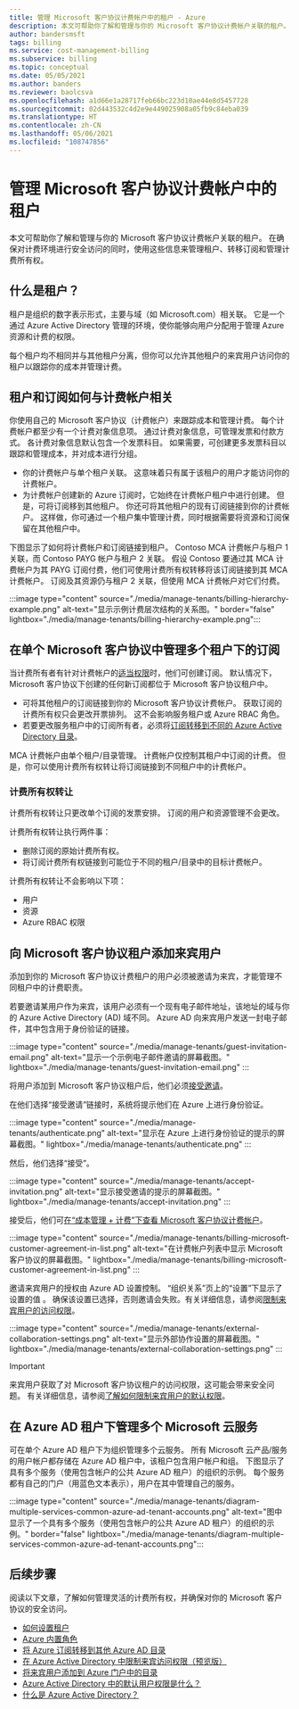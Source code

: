 ```yaml
---
title: 管理 Microsoft 客户协议计费帐户中的租户 - Azure
description: 本文可帮助你了解和管理与你的 Microsoft 客户协议计费帐户关联的租户。
author: bandersmsft
tags: billing
ms.service: cost-management-billing
ms.subservice: billing
ms.topic: conceptual
ms.date: 05/05/2021
ms.author: banders
ms.reviewer: baolcsva
ms.openlocfilehash: a1d66e1a28717feb66bc223d10ae44e8d5457728
ms.sourcegitcommit: 02d443532c4d2e9e449025908a05fb9c84eba039
ms.translationtype: HT
ms.contentlocale: zh-CN
ms.lasthandoff: 05/06/2021
ms.locfileid: "108747856"
---
```

# <a name="manage-tenants-in-your-microsoft-customer-agreement-billing-account"></a>管理 Microsoft 客户协议计费帐户中的租户

本文可帮助你了解和管理与你的 Microsoft 客户协议计费帐户关联的租户。 在确保对计费环境进行安全访问的同时，使用这些信息来管理租户、转移订阅和管理计费所有权。

## <a name="whats-a-tenant"></a>什么是租户？

租户是组织的数字表示形式，主要与域（如 Microsoft.com）相关联。 它是一个通过 Azure Active Directory 管理的环境，使你能够向用户分配用于管理 Azure 资源和计费的权限。

每个租户均不相同并与其他租户分离，但你可以允许其他租户的来宾用户访问你的租户以跟踪你的成本并管理计费。

## <a name="how-tenants-and-subscriptions-relate-to-billing-account"></a>租户和订阅如何与计费帐户相关

你使用自己的 Microsoft 客户协议（计费帐户）来跟踪成本和管理计费。 每个计费帐户都至少有一个计费对象信息项。 通过计费对象信息，可管理发票和付款方式。 各计费对象信息默认包含一个发票科目。 如果需要，可创建更多发票科目以跟踪和管理成本，并对成本进行分组。

- 你的计费帐户与单个租户关联。 这意味着只有属于该租户的用户才能访问你的计费帐户。
- 为计费帐户创建新的 Azure 订阅时，它始终在计费帐户租户中进行创建。 但是，可将订阅移到其他租户。 你还可将其他租户的现有订阅链接到你的计费帐户。 这样做，你可通过一个租户集中管理计费，同时根据需要将资源和订阅保留在其他租户中。

下图显示了如何将计费帐户和订阅链接到租户。 Contoso MCA 计费帐户与租户 1 关联，而 Contoso PAYG 帐户与租户 2 关联。 假设 Contoso 要通过其 MCA 计费帐户为其 PAYG 订阅付费，他们可使用计费所有权转移将该订阅链接到其 MCA 计费帐户。 订阅及其资源仍与租户 2 关联，但使用 MCA 计费帐户对它们付费。

:::image type="content" source="./media/manage-tenants/billing-hierarchy-example.png" alt-text="显示示例计费层次结构的关系图。" border="false" lightbox="./media/manage-tenants/billing-hierarchy-example.png":::

## <a name="manage-subscriptions-under-multiple-tenants-in-a-single-microsoft-customer-agreement"></a>在单个 Microsoft 客户协议中管理多个租户下的订阅

当计费所有者有针对计费帐户的[适当权限](../manage/understand-mca-roles.md#subscription-billing-roles-and-tasks)时，他们可创建订阅。 默认情况下，Microsoft 客户协议下创建的任何新订阅都位于 Microsoft 客户协议租户中。

- 可将其他租户的订阅链接到你的 Microsoft 客户协议计费帐户。 获取订阅的计费所有权只会更改开票排列。 这不会影响服务租户或 Azure RBAC 角色。
- 若要更改服务租户中的订阅所有者，必须将[订阅转移到不同的 Azure Active Directory 目录](../../role-based-access-control/transfer-subscription.md)。

MCA 计费帐户由单个租户/目录管理。 计费帐户仅控制其租户中订阅的计费。 但是，你可以使用计费所有权转让将订阅链接到不同租户中的计费帐户。

### <a name="billing-ownership-transfer"></a>计费所有权转让

计费所有权转让只更改单个订阅的发票安排。 订阅的用户和资源管理不会更改。

计费所有权转让执行两件事：

- 删除订阅的原始计费所有权。
- 将订阅计费所有权链接到可能位于不同的租户/目录中的目标计费帐户。

计费所有权转让不会影响以下项：

- 用户
- 资源
- Azure RBAC 权限


## <a name="add-guest-users-to-your-microsoft-customer-agreement-tenant"></a>向 Microsoft 客户协议租户添加来宾用户

添加到你的 Microsoft 客户协议计费租户的用户必须被邀请为来宾，才能管理不同租户中的计费职责。

若要邀请某用户作为来宾，该用户必须有一个现有电子邮件地址，该地址的域与你的 Azure Active Directory (AD) 域不同。 Azure AD 向来宾用户发送一封电子邮件，其中包含用于身份验证的链接。

:::image type="content" source="./media/manage-tenants/guest-invitation-email.png" alt-text="显示一个示例电子邮件邀请的屏幕截图。" lightbox="./media/manage-tenants/guest-invitation-email.png" :::

将用户添加到 Microsoft 客户协议租户后，他们必须[接受邀请](../../active-directory/external-identities/b2b-quickstart-add-guest-users-portal.md#accept-the-invitation)。

在他们选择“接受邀请”链接时，系统将提示他们在 Azure 上进行身份验证。

:::image type="content" source="./media/manage-tenants/authenticate.png" alt-text="显示在 Azure 上进行身份验证的提示的屏幕截图。" lightbox="./media/manage-tenants/authenticate.png" :::

然后，他们选择“接受”。

:::image type="content" source="./media/manage-tenants/accept-invitation.png" alt-text="显示接受邀请的提示的屏幕截图。" lightbox="./media/manage-tenants/accept-invitation.png" :::

接受后，他们可[在“成本管理 + 计费”下查看 Microsoft 客户协议计费帐户](../understand/mca-overview.md#check-access-to-a-microsoft-customer-agreement)。

:::image type="content" source="./media/manage-tenants/billing-microsoft-customer-agreement-in-list.png" alt-text="在计费帐户列表中显示 Microsoft 客户协议的屏幕截图。" lightbox="./media/manage-tenants/billing-microsoft-customer-agreement-in-list.png" :::

邀请来宾用户的授权由 Azure AD 设置控制。 “组织关系”页上的“设置”下显示了设置的值 。 确保该设置已选择，否则邀请会失败。有关详细信息，请参阅[限制来宾用户的访问权限](../../active-directory/enterprise-users/users-restrict-guest-permissions.md)。

:::image type="content" source="./media/manage-tenants/external-collaboration-settings.png" alt-text="显示外部协作设置的屏幕截图。" lightbox="./media/manage-tenants/external-collaboration-settings.png" :::

> [!IMPORTANT]
> 来宾用户获取了对 Microsoft 客户协议租户的访问权限，这可能会带来安全问题。 有关详细信息，请参阅[了解如何限制来宾用户的默认权限](../../active-directory/fundamentals/users-default-permissions.md#restrict-member-users-default-permissions)。

## <a name="manage-multiple-microsoft-cloud-services-under-an-azure-ad-tenant"></a>在 Azure AD 租户下管理多个 Microsoft 云服务

可在单个 Azure AD 租户下为组织管理多个云服务。 所有 Microsoft 云产品/服务的用户帐户都存储在 Azure AD 租户中，该租户包含用户帐户和组。 下图显示了具有多个服务（使用包含帐户的公共 Azure AD 租户）的组织的示例。 每个服务都有自己的门户（用蓝色文本表示），用户在其中管理自己的服务。

:::image type="content" source="./media/manage-tenants/diagram-multiple-services-common-azure-ad-tenant-accounts.png" alt-text="图中显示了一个具有多个服务（使用包含帐户的公共 Azure AD 租户）的组织的示例。" border="false" lightbox="./media/manage-tenants/diagram-multiple-services-common-azure-ad-tenant-accounts.png":::

## <a name="next-steps"></a>后续步骤

阅读以下文章，了解如何管理灵活的计费所有权，并确保对你的 Microsoft 客户协议的安全访问。

- [如何设置租户](../../active-directory/develop/quickstart-create-new-tenant.md)
- [Azure 内置角色](../../role-based-access-control/built-in-roles.md)
- [将 Azure 订阅转移到其他 Azure AD 目录](../../role-based-access-control/transfer-subscription.md)
- [在 Azure Active Directory 中限制来宾访问权限（预览版）](../../active-directory/enterprise-users/users-restrict-guest-permissions.md)
- [将来宾用户添加到 Azure 门户中的目录](../../active-directory/external-identities/b2b-quickstart-add-guest-users-portal.md#accept-the-invitation)
- [Azure Active Directory 中的默认用户权限是什么？](../../active-directory/external-identities/b2b-quickstart-add-guest-users-portal.md#accept-the-invitation)
- [什么是 Azure Active Directory？](../../active-directory/fundamentals/active-directory-whatis.md)